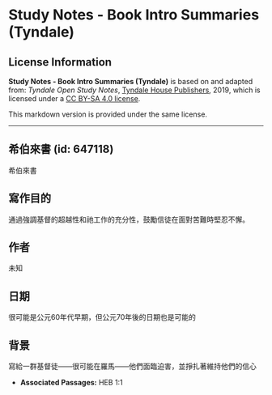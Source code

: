 # Study Notes - Book Intro Summaries (Tyndale)

## License Information

**Study Notes - Book Intro Summaries (Tyndale)** is based on and adapted from: _Tyndale Open Study Notes_, [Tyndale House Publishers](https://tyndaleopenresources.com/), 2019, which is licensed under a [CC BY-SA 4.0 license](https://creativecommons.org/licenses/by-sa/4.0/legalcode.en).

This markdown version is provided under the same license.



--------------------------------

## 希伯來書 (id: 647118)

希伯來書

寫作目的
----

通過強調基督的超越性和祂工作的充分性，鼓勵信徒在面對苦難時堅忍不懈。

作者
--

未知

日期
--

很可能是公元60年代早期，但公元70年後的日期也是可能的

背景
--

寫給一群基督徒——很可能在羅馬——他們面臨迫害，並掙扎著維持他們的信心

* **Associated Passages:** HEB 1:1

